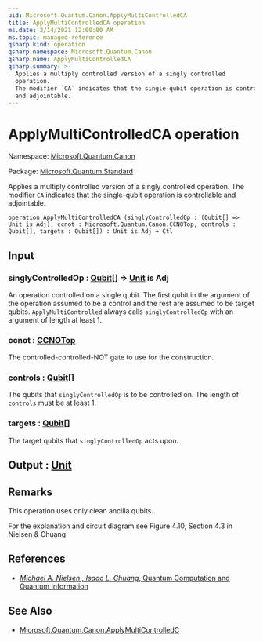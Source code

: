 ```yaml
---
uid: Microsoft.Quantum.Canon.ApplyMultiControlledCA
title: ApplyMultiControlledCA operation
ms.date: 2/14/2021 12:00:00 AM
ms.topic: managed-reference
qsharp.kind: operation
qsharp.namespace: Microsoft.Quantum.Canon
qsharp.name: ApplyMultiControlledCA
qsharp.summary: >-
  Applies a multiply controlled version of a singly controlled
  operation.
  The modifier `CA` indicates that the single-qubit operation is controllable
  and adjointable.
---
```


# ApplyMultiControlledCA operation

Namespace: [Microsoft.Quantum.Canon](xref:Microsoft.Quantum.Canon)

Package: [Microsoft.Quantum.Standard](https://nuget.org/packages/Microsoft.Quantum.Standard)


Applies a multiply controlled version of a singly controlledoperation.The modifier `CA` indicates that the single-qubit operation is controllableand adjointable.

```qsharp
operation ApplyMultiControlledCA (singlyControlledOp : (Qubit[] => Unit is Adj), ccnot : Microsoft.Quantum.Canon.CCNOTop, controls : Qubit[], targets : Qubit[]) : Unit is Adj + Ctl
```


## Input

### singlyControlledOp : [Qubit](xref:microsoft.quantum.lang-ref.qubit)[] => [Unit](xref:microsoft.quantum.lang-ref.unit)  is Adj

An operation controlled on a single qubit.The first qubit in the argument of the operationassumed to be a control and the rest are assumed to be target qubits.`ApplyMultiControlled` always calls `singlyControlledOp` with an argument oflength at least 1.


### ccnot : [CCNOTop](xref:Microsoft.Quantum.Canon.CCNOTop)

The controlled-controlled-NOT gate to use for the construction.


### controls : [Qubit](xref:microsoft.quantum.lang-ref.qubit)[]

The qubits that `singlyControlledOp` is to be controlled on.The length of `controls` must be at least 1.


### targets : [Qubit](xref:microsoft.quantum.lang-ref.qubit)[]

The target qubits that `singlyControlledOp` acts upon.



## Output : [Unit](xref:microsoft.quantum.lang-ref.unit)



## Remarks

This operation uses only clean ancilla qubits.For the explanation and circuit diagram see Figure 4.10, Section 4.3 in Nielsen & Chuang

## References

- [ *Michael A. Nielsen , Isaac L. Chuang*,  Quantum Computation and Quantum Information ](http://doi.org/10.1017/CBO9780511976667)

## See Also

- [Microsoft.Quantum.Canon.ApplyMultiControlledC](xref:Microsoft.Quantum.Canon.ApplyMultiControlledC)